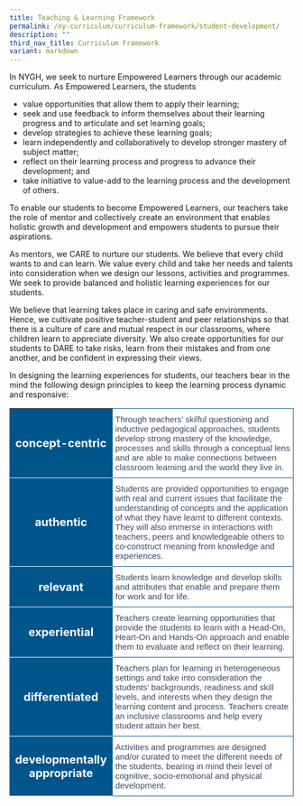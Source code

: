 ```yaml
---
title: Teaching & Learning Framework
permalink: /ny-curriculum/curriculum-framework/student-development/
description: ""
third_nav_title: Curriculum Framework
variant: markdown
---
```

In NYGH, we seek to nurture Empowered Learners through our academic curriculum. As Empowered Learners, the students

*   value opportunities that allow them to apply their learning;
*   seek and use feedback to inform themselves about their learning progress and to articulate and set learning goals;
*   develop strategies to achieve these learning goals;
*   learn independently and collaboratively to develop stronger mastery of subject matter;
*   reflect on their learning process and progress to advance their development; and
*   take initiative to value-add to the learning process and the development of others.

To enable our students to become Empowered Learners, our teachers take the role of mentor and collectively create an environment that enables holistic growth and development and empowers students to pursue their aspirations.

As mentors, we CARE to nurture our students. We believe that every child wants to and can learn. We value every child and take her needs and talents into consideration when we design our lessons, activities and programmes. We seek to provide balanced and holistic learning experiences for our students.

We believe that learning takes place in caring and safe environments. Hence, we cultivate positive teacher-student and peer relationships so that there is a culture of care and mutual respect in our classrooms, where children learn to appreciate diversity. We also create opportunities for our students to DARE to take risks, learn from their mistakes and from one another, and be confident in expressing their views.

In designing the learning experiences for students, our teachers bear in the mind the following design principles to keep the learning process dynamic and responsive:

<style type="text/css">
.tl  {border-collapse:collapse;border-spacing:0;}
.tl td{ font-family:Arial, sans-serif; overflow:hidden;padding:10px 5px;word-break:normal;}
.tl .th-30{ background-color:#00558D; color:#FFF;text-align:center;vertical-align:top;font-size:20px; vertical-align: middle; width:30%;border-bottom:1px solid #FFF !important;}
.tl .tg-70{background-color:#FFF;color:#3c4764;text-align:left;vertical-align:middle; border-bottom:1px solid #00558D !important; border-right:1px solid #00558D !important; font-size:15px !important; width:70%;}	

</style>

<table style="width: 100%" class="tl">  
<tbody>
<tr>
  <th class="th-30">concept-centric</th>
	<td style="border-top:1px solid #00558D !important" class="tg-70">Through teachers’ skilful questioning and inductive pedagogical approaches, students develop strong mastery of the knowledge, processes and skills through a conceptual lens and are able to make connections between classroom learning and the world they live in.
</td></tr>
<tr>
  <th class="th-30">authentic</th>
	<td class="tg-70">Students are provided opportunities to engage with real and current issues that facilitate the understanding of concepts and the application of what they have learnt to different contexts. They will also immerse in interactions with teachers, peers and knowledgeable others to co-construct meaning from knowledge and experiences.
</td></tr>
<tr>
  <th class="th-30">relevant</th>
	<td class="tg-70">Students learn knowledge and develop skills and attributes that enable and prepare them for work and for life.
</td></tr>
<tr>
  <th class="th-30">experiential</th>
	<td class="tg-70">Teachers create learning opportunities that provide the students to learn with a Head-On, Heart-On and Hands-On approach and enable them to evaluate and reflect on their learning.
</td></tr>
<tr>
  <th class="th-30">differentiated</th>
	<td class="tg-70">Teachers plan for learning in heterogeneous settings and take into consideration the students’ backgrounds, readiness and skill levels, and interests when they design the learning content and process. Teachers create an inclusive classrooms and help every student attain her best.
</td></tr>
<tr>
  <th class="th-30">developmentally appropriate</th>
	<td class="tg-70">Activities and programmes are designed and/or curated to meet the different needs of the students, bearing in mind their level of cognitive, socio-emotional and physical development.
</td></tr>
</tbody></table>






